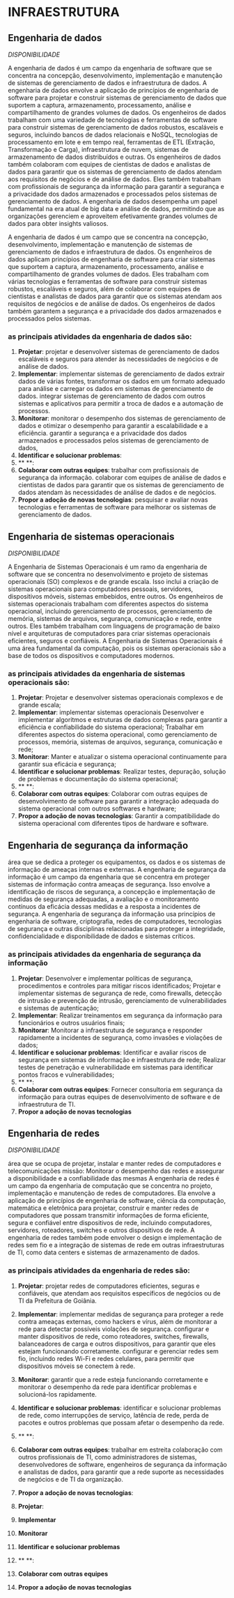 # INFRAESTRUTURA

## Engenharia de dados
_DISPONIBILIDADE_

A engenharia de dados é um campo da engenharia de software que se concentra na concepção, desenvolvimento, implementação e manutenção de sistemas de gerenciamento de dados e infraestrutura de dados. A engenharia de dados envolve a aplicação de princípios de engenharia de software para projetar e construir sistemas de gerenciamento de dados que suportem a captura, armazenamento, processamento, análise e compartilhamento de grandes volumes de dados.
Os engenheiros de dados trabalham com uma variedade de tecnologias e ferramentas de software para construir sistemas de gerenciamento de dados robustos, escaláveis e seguros, incluindo bancos de dados relacionais e NoSQL, tecnologias de processamento em lote e em tempo real, ferramentas de ETL (Extração, Transformação e Carga), infraestrutura de nuvem, sistemas de armazenamento de dados distribuídos e outras.
Os engenheiros de dados também colaboram com equipes de cientistas de dados e analistas de dados para garantir que os sistemas de gerenciamento de dados atendam aos requisitos de negócios e de análise de dados. Eles também trabalham com profissionais de segurança da informação para garantir a segurança e a privacidade dos dados armazenados e processados pelos sistemas de gerenciamento de dados.
A engenharia de dados desempenha um papel fundamental na era atual de big data e análise de dados, permitindo que as organizações gerenciem e aproveitem efetivamente grandes volumes de dados para obter insights valiosos.

A engenharia de dados é um campo que se concentra na concepção, desenvolvimento, implementação e manutenção de sistemas de gerenciamento de dados e infraestrutura de dados. Os engenheiros de dados aplicam princípios de engenharia de software para criar sistemas que suportem a captura, armazenamento, processamento, análise e compartilhamento de grandes volumes de dados. Eles trabalham com várias tecnologias e ferramentas de software para construir sistemas robustos, escaláveis e seguros, além de colaborar com equipes de cientistas e analistas de dados para garantir que os sistemas atendam aos requisitos de negócios e de análise de dados. Os engenheiros de dados também garantem a segurança e a privacidade dos dados armazenados e processados pelos sistemas.

### as principais atividades da engenharia de dados são:
1. **Projetar**: projetar e desenvolver sistemas de gerenciamento de dados escaláveis e seguros para atender às necessidades de negócios e de análise de dados.
2. **Implementar**: implementar sistemas de gerenciamento de dados
                    extrair dados de várias fontes, transformar os dados em um formato adequado para análise e carregar os dados em sistemas de gerenciamento de dados.
                    integrar sistemas de gerenciamento de dados com outros sistemas e aplicativos para permitir a troca de dados e a automação de processos.
3. **Monitorar**: monitorar o desempenho dos sistemas de gerenciamento de dados e otimizar o desempenho para garantir a escalabilidade e a eficiência.
                  garantir a segurança e a privacidade dos dados armazenados e processados pelos sistemas de gerenciamento de dados, 
4. **Identificar e solucionar problemas**: 
5. ** **:
6. **Colaborar com outras equipes**: trabalhar com profissionais de segurança da informação.
                                     colaborar com equipes de análise de dados e cientistas de dados para garantir que os sistemas de gerenciamento de dados atendam às necessidades de análise de dados e de negócios.
7. **Propor a adoção de novas tecnologias**: pesquisar e avaliar novas tecnologias e ferramentas de software para melhorar os sistemas de gerenciamento de dados.



## Engenharia de sistemas operacionais
_DISPONIBILIDADE_

A Engenharia de Sistemas Operacionais é um ramo da engenharia de software que se concentra no desenvolvimento e projeto de sistemas operacionais (SO) complexos e de grande escala. Isso inclui a criação de sistemas operacionais para computadores pessoais, servidores, dispositivos móveis, sistemas embebidos, entre outros. Os engenheiros de sistemas operacionais trabalham com diferentes aspectos do sistema operacional, incluindo gerenciamento de processos, gerenciamento de memória, sistemas de arquivos, segurança, comunicação e rede, entre outros. Eles também trabalham com linguagens de programação de baixo nível e arquiteturas de computadores para criar sistemas operacionais eficientes, seguros e confiáveis. A Engenharia de Sistemas Operacionais é uma área fundamental da computação, pois os sistemas operacionais são a base de todos os dispositivos e computadores modernos.

### as principais atividades da engenharia de sistemas operacionais são:
1. **Projetar**: Projetar e desenvolver sistemas operacionais complexos e de grande escala;
2. **Implementar**: implementar sistemas operacionais
                    Desenvolver e implementar algoritmos e estruturas de dados complexas para garantir a eficiência e confiabilidade do sistema operacional;
                    Trabalhar em diferentes aspectos do sistema operacional, como gerenciamento de processos, memória, sistemas de arquivos, segurança, comunicação e rede;
3. **Monitorar**: Manter e atualizar o sistema operacional continuamente para garantir sua eficácia e segurança;
4. **Identificar e solucionar problemas**: Realizar testes, depuração, solução de problemas e documentação do sistema operacional;
5. ** **:
6. **Colaborar com outras equipes**: Colaborar com outras equipes de desenvolvimento de software para garantir a integração adequada do sistema operacional com outros softwares e hardware;
7. **Propor a adoção de novas tecnologias**: Garantir a compatibilidade do sistema operacional com diferentes tipos de hardware e software.



## Engenharia de segurança da informação
área que se dedica a proteger os equipamentos, os dados e os sistemas de informação de ameaças internas e externas.
A engenharia de segurança da informação é um campo da engenharia que se concentra em proteger sistemas de informação contra ameaças de segurança. Isso envolve a identificação de riscos de segurança, a concepção e implementação de medidas de segurança adequadas, a avaliação e o monitoramento contínuos da eficácia dessas medidas e a resposta a incidentes de segurança. A engenharia de segurança da informação usa princípios de engenharia de software, criptografia, redes de computadores, tecnologias de segurança e outras disciplinas relacionadas para proteger a integridade, confidencialidade e disponibilidade de dados e sistemas críticos.

### as principais atividades da engenharia de segurança da informação
1. **Projetar**: Desenvolver e implementar políticas de segurança, procedimentos e controles para mitigar riscos identificados;
                 Projetar e implementar sistemas de segurança de rede, como firewalls, detecção de intrusão e prevenção de intrusão, gerenciamento de vulnerabilidades e sistemas de autenticação;
2. **Implementar**: Realizar treinamentos em segurança da informação para funcionários e outros usuários finais;
3. **Monitorar**: Monitorar a infraestrutura de segurança e responder rapidamente a incidentes de segurança, como invasões e violações de dados;
4. **Identificar e solucionar problemas**: Identificar e avaliar riscos de segurança em sistemas de informação e infraestrutura de rede;
                                           Realizar testes de penetração e vulnerabilidade em sistemas para identificar pontos fracos e vulnerabilidades;
5. ** **:
6. **Colaborar com outras equipes**: Fornecer consultoria em segurança da informação para outras equipes de desenvolvimento de software e de infraestrutura de TI.
7. **Propor a adoção de novas tecnologias**



## Engenharia de redes
_DISPONIBILIDADE_

área que se ocupa de projetar, instalar e manter redes de computadores e telecomunicações
missão: Monitorar o desempenho das redes e assegurar a disponibilidade e a confiabilidade das mesmas
A engenharia de redes é um campo da engenharia de computação que se concentra no projeto, implementação e manutenção de redes de computadores. Ela envolve a aplicação de princípios de engenharia de software, ciência da computação, matemática e eletrônica para projetar, construir e manter redes de computadores que possam transmitir informações de forma eficiente, segura e confiável entre dispositivos de rede, incluindo computadores, servidores, roteadores, switches e outros dispositivos de rede. A engenharia de redes também pode envolver o design e implementação de redes sem fio e a integração de sistemas de rede em outras infraestruturas de TI, como data centers e sistemas de armazenamento de dados.

### as principais atividades da engenharia de redes são:
1. **Projetar**: projetar redes de computadores eficientes, seguras e confiáveis, que atendam aos requisitos específicos de negócios ou de TI da Prefeitura de Goiânia.
2. **Implementar**: implementar medidas de segurança para proteger a rede contra ameaças externas, como hackers e vírus, além de monitorar a rede para detectar possíveis violações de segurança.
                    configurar e manter dispositivos de rede, como roteadores, switches, firewalls, balanceadores de carga e outros dispositivos, para garantir que eles estejam funcionando corretamente.
					configurar e gerenciar redes sem fio, incluindo redes Wi-Fi e redes celulares, para permitir que dispositivos móveis se conectem à rede.
3. **Monitorar**: garantir que a rede esteja funcionando corretamente e monitorar o desempenho da rede para identificar problemas e solucioná-los rapidamente.
4. **Identificar e solucionar problemas**: identificar e solucionar problemas de rede, como interrupções de serviço, latência de rede, perda de pacotes e outros problemas que possam afetar o desempenho da rede.
5. ** **:
6. **Colaborar com outras equipes**: trabalhar em estreita colaboração com outros profissionais de TI, como administradores de sistemas, desenvolvedores de software, engenheiros de segurança da informação e analistas de dados, para garantir que a rede suporte as necessidades de negócios e de TI da organização.
7. **Propor a adoção de novas tecnologias**:

1. **Projetar**: 
2. **Implementar**
3. **Monitorar**
4. **Identificar e solucionar problemas**
5. ** **:
6. **Colaborar com outras equipes**
7. **Propor a adoção de novas tecnologias**
